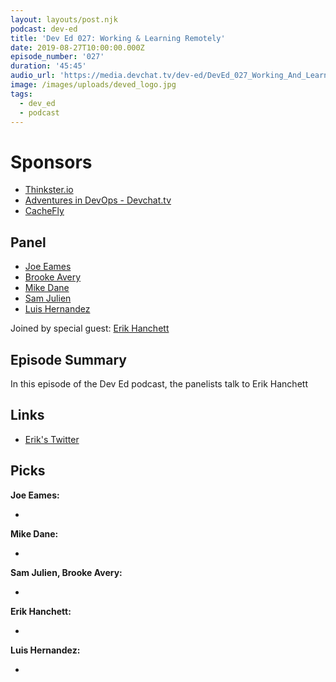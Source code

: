 ```yaml
---
layout: layouts/post.njk
podcast: dev-ed
title: 'Dev Ed 027: Working & Learning Remotely'
date: 2019-08-27T10:00:00.000Z
episode_number: '027'
duration: '45:45'
audio_url: 'https://media.devchat.tv/dev-ed/DevEd_027_Working_And_Learning_Remotely.mp3'
image: /images/uploads/deved_logo.jpg
tags:
  - dev_ed
  - podcast
---
```

# Sponsors

* [Thinkster.io](https://thinkster.io/)
* [Adventures in DevOps - Devchat.tv](https://devchat.tv/adventures-in-devops/)
* [CacheFly](https://www.cachefly.com/)

## Panel

* [Joe Eames](https://thinkster.io/)
* [Brooke Avery](https://thinkster.io/)
* [Mike Dane](https://www.mikedane.com/)
* [Sam Julien](https://twitter.com/samjulien?lang=en)
* [Luis Hernandez](https://lambdaschool.com/about)

Joined by special guest: [Erik Hanchett](https://www.linkedin.com/in/erikhanchett/) 

## Episode Summary

In this episode of the Dev Ed podcast, the panelists talk to Erik Hanchett

## Links

* [Erik's Twitter](https://twitter.com/ErikCH?ref_src=twsrc%5Egoogle%7Ctwcamp%5Eserp%7Ctwgr%5Eauthor)

## Picks

**Joe Eames:**

* 

**Mike Dane:**

* 

**Sam Julien, Brooke Avery:**

* 

**Erik Hanchett:**

* 

**Luis Hernandez:**

*
